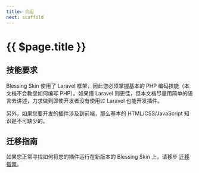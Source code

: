 ```yaml
---
title: 介绍
next: scaffold
---
```


# {{ $page.title }}

## 技能要求

Blessing Skin 使用了 Laravel 框架，因此您必须掌握基本的 PHP 编码技能（本文档不会教您如何编写 PHP）。如果懂 Laravel 则更佳，但本文档尽量用简单的语言去讲述，力求做到即使开发者没有使用过 Laravel 也能开发插件。

另外，如果您要开发的插件涉及到前端，那么基本的 HTML/CSS/JavaScript 知识是不可缺少的。

## 迁移指南

如果您正常寻找如何将您的插件运行在新版本的 Blessing Skin 上，请移步 [迁移指南](migration.md)。
